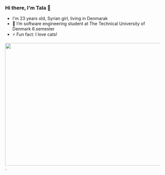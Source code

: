 ### Hi there, I'm Tala 👋
- I'm 23 years old, Syrian girl, living in Denmarak
- 🌱 I’m software engineering student at The Technical University of Denmark 6.semester
- ⚡ Fun fact: I love cats! 

<!--
**talaaz/talaaz** is a ✨ _special_ ✨ repository because its `README.md` (this file) appears on your GitHub profile.

Here are some ideas to get you started:

- 🔭 I’m currently working on ...
- 🌱 I’m currently learning ...
- 👯 I’m looking to collaborate on ...
- 🤔 I’m looking for help with ...
- 💬 Ask me about ...
- 📫 How to reach me: ...
- 😄 Pronouns: ...
- ⚡ Fun fact: ...
-->
<img src="https://media.giphy.com/media/3oKIPnAiaMCws8nOsE/giphy.gif" width="790" height="400" />
.
